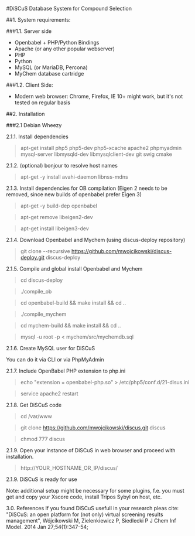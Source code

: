 #DiSCuS
Database System for Compound Selection


##1. System requirements:

###1.1. Server side
* Openbabel + PHP/Python Bindings
* Apache (or any other popular webserver)
* PHP
* Python
* MySQL (or MariaDB, Percona)
* MyChem database cartridge

###1.2. Client Side:
* Modern web browser: Chrome, Firefox, IE 10+ might work, but it's not tested on regular basis

##2. Installation

###2.1 Debian Wheezy

2.1.1. Install dependencies

> apt-get install php5 php5-dev php5-xcache apache2 phpmyadmin mysql-server libmysqld-dev  libmysqlclient-dev git swig cmake

2.1.2. (optional) bonjour to resolve host names 

> apt-get -y install avahi-daemon libnss-mdns

2.1.3. Install dependencies for OB compilation (Eigen 2 needs to be removed, since new builds of openbabel prefer Eigen 3)

> apt-get -y build-dep openbabel

> apt-get remove libeigen2-dev

> apt-get install libeigen3-dev

2.1.4. Download Openbabel and Mychem (using discus-deploy repository)

> git clone --recursive https://github.com/mwojcikowski/discus-deploy.git discus-deploy

2.1.5. Compile and global install Openbabel and Mychem

> cd discus-deploy

> ./compile_ob

> cd openbabel-build && make install && cd ..

> ./compile_mychem

> cd mychem-build && make install && cd ..

> mysql -u root -p < mychem/src/mychemdb.sql

2.1.6. Create MySQL user for DiSCuS

You can do it via CLI or via PhpMyAdmin

2.1.7. Include OpenBabel PHP extension to php.ini

> echo "extension = openbabel-php.so" > /etc/php5/conf.d/21-disus.ini

> service apache2 restart


2.1.8. Get DiSCuS code

> cd /var/www

> git clone https://github.com/mwojcikowski/discus.git discus

> chmod 777 discus

2.1.9. Open your instance of DiSCuS in web browser and proceed with installation.

> http://YOUR_HOSTNAME_OR_IP/discus/

2.1.9. DiSCuS is ready for use

Note: additional setup might be necessary for some plugins, f.e. you must get and copy your Xscore code, install Tripos Sybyl on host, etc.

3.0. References
If you found DiSCuS usefull in your research pleas cite:
"DiSCuS: an open platform for (not only) virtual screening results management", Wójcikowski M, Zielenkiewicz P, Siedlecki P
J Chem Inf Model. 2014 Jan 27;54(1):347-54;
